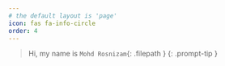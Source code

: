 ```yaml
---
# the default layout is 'page'
icon: fas fa-info-circle
order: 4
---
```


> Hi, my name is `Mohd Rosnizam`{: .filepath }
{: .prompt-tip }


